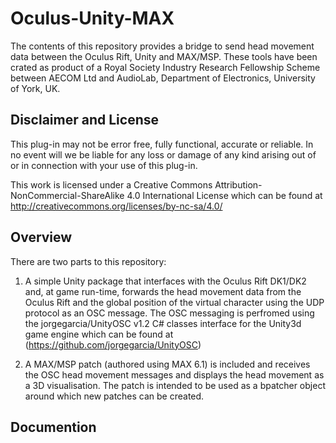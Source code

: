 Oculus-Unity-MAX
================

The contents of this repository provides a bridge to send head movement data between the Oculus Rift, Unity and MAX/MSP. These tools have been crated as product of a Royal Society Industry Research Fellowship Scheme between AECOM Ltd and AudioLab, Department of Electronics, University of York, UK.   

Disclaimer and License
----------------

This plug-in may not be error free, fully functional, accurate or reliable. In no event will we be liable for any loss or damage of any kind arising out of or in connection with your use of this plug-in.

This work is licensed under a Creative Commons Attribution-NonCommercial-ShareAlike 4.0 International License which can be found at http://creativecommons.org/licenses/by-nc-sa/4.0/

Overview
----------------

There are two parts to this repository:

1) A simple Unity package that interfaces with the Oculus Rift DK1/DK2 and, at game run-time, forwards the head movement data from the Oculus Rift and the global position of the virtual character using the UDP protocol as an OSC message. The OSC messaging is perfromed using the jorgegarcia/UnityOSC v1.2 C# classes interface for the Unity3d game engine which can be found at (https://github.com/jorgegarcia/UnityOSC)

2) A MAX/MSP patch (authored using MAX 6.1) is included and receives the OSC head movement messages and displays the head movement as a 3D visualisation. The patch is intended to be used as a bpatcher object around which new patches can be created.  

Documention
----------------
